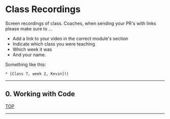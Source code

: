 # Class Recordings

Screen recordings of class.  Coaches, when sending your PR's with links please make sure to ...

* Add a link to your video in the correct module's section
* Indicate which class you were teaching
* Which week it was
* And your name.

Something like this:

```
* [Class 7, week 2, Kevin]()
```

---

## 0. Working with Code



[TOP](#class-recordings)

---
